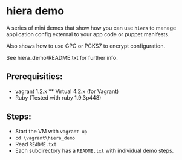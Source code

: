 hiera demo
==========

A series of mini demos that show how you can use `hiera` to manage
application config external to your app code or puppet manifests.

Also shows how to use GPG or PCKS7 to encrypt configuration.

See hiera_demo/README.txt for further info.

Prerequisities:
---------------
* vagrant 1.2.x
** Virtual 4.2.x (for Vagrant)
* Ruby (Tested with ruby 1.9.3p448) 

Steps:
------
* Start the VM with `vagrant up`
* `cd \vagrant\hiera_demo`
* Read `README.txt`
* Each subdirectory has a `README.txt` with individual demo steps.

